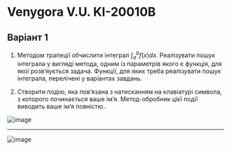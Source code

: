 # Venygora V.U. KI-20010B
## Варіант 1

1. Методом трапеції обчислити інтеграл $\int^b_a f(x)dx$. Реалізувати пошук інтеграла у вигляді метода, одним із параметрів якого є функція, для якої розв’яується задача. Функції, для яких треба реалізувати пошук інтеграла, перелічені у варіантах завдань.

2. Створити подію, яка пов’язана з натисканням на клавіатурі символа, з которого починається ваше ім’я. Метод-обробник цієї події виводить ваше ім’я повністю..


![image](https://user-images.githubusercontent.com/86704349/198358548-831fdc3f-8517-4bf2-bd7b-89b3f5a6287f.png)

---
![image](https://user-images.githubusercontent.com/86704349/198358419-b8b257f5-e5fb-4f3b-90ae-dda07fcc0f4b.png)


